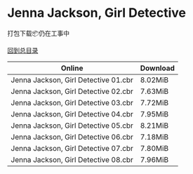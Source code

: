 # Jenna Jackson, Girl Detective

打包下载📦仍在工事中

[回到总目录](/Catalogs.md)







Online | Download
--- | ---
Jenna Jackson, Girl Detective 01.cbr | 8.02MiB
Jenna Jackson, Girl Detective 02.cbr | 7.63MiB
Jenna Jackson, Girl Detective 03.cbr | 7.72MiB
Jenna Jackson, Girl Detective 04.cbr | 7.95MiB
Jenna Jackson, Girl Detective 05.cbr | 8.21MiB
Jenna Jackson, Girl Detective 06.cbr | 7.18MiB
Jenna Jackson, Girl Detective 07.cbr | 7.80MiB
Jenna Jackson, Girl Detective 08.cbr | 7.96MiB
